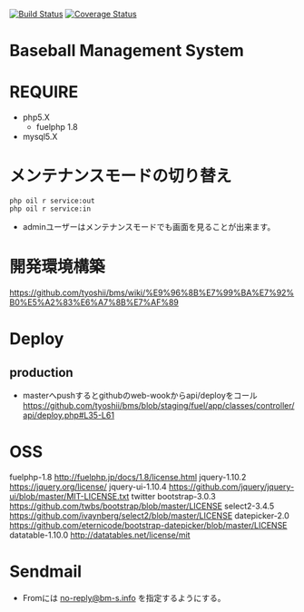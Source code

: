 [![Build Status](https://travis-ci.org/tyoshii/bms.svg)](https://travis-ci.org/tyoshii/bms)
[![Coverage Status](https://coveralls.io/repos/tyoshii/bms/badge.png)](https://coveralls.io/r/tyoshii/bms)

Baseball Management System
==========================

# REQUIRE

* php5.X
    * fuelphp 1.8
* mysql5.X

# メンテナンスモードの切り替え
```
php oil r service:out
php oil r service:in
```

* adminユーザーはメンテナンスモードでも画面を見ることが出来ます。

# 開発環境構築

https://github.com/tyoshii/bms/wiki/%E9%96%8B%E7%99%BA%E7%92%B0%E5%A2%83%E6%A7%8B%E7%AF%89

# Deploy

## production

* masterへpushするとgithubのweb-wookからapi/deployをコール
https://github.com/tyoshii/bms/blob/staging/fuel/app/classes/controller/api/deploy.php#L35-L61

# OSS

fuelphp-1.8 http://fuelphp.jp/docs/1.8/license.html
jquery-1.10.2 https://jquery.org/license/
jquery-ui-1.10.4 https://github.com/jquery/jquery-ui/blob/master/MIT-LICENSE.txt
twitter bootstrap-3.0.3 https://github.com/twbs/bootstrap/blob/master/LICENSE
select2-3.4.5 https://github.com/ivaynberg/select2/blob/master/LICENSE
datepicker-2.0 https://github.com/eternicode/bootstrap-datepicker/blob/master/LICENSE 
datatable-1.10.0 http://datatables.net/license/mit

# Sendmail

* Fromには no-reply@bm-s.info を指定するようにする。
